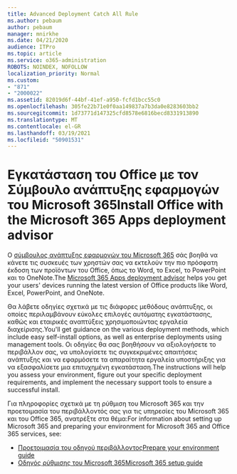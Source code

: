 ```yaml
---
title: Advanced Deployment Catch All Rule
ms.author: pebaum
author: pebaum
manager: mnirkhe
ms.date: 04/21/2020
audience: ITPro
ms.topic: article
ms.service: o365-administration
ROBOTS: NOINDEX, NOFOLLOW
localization_priority: Normal
ms.custom:
- "871"
- "2000022"
ms.assetid: 82019d6f-44bf-41ef-a950-fcfd1bcc55c0
ms.openlocfilehash: 305fe22b71e0f0aa149837a7b3da0e8283603bb2
ms.sourcegitcommit: 1d73771d147325cfd8578e6816becd8331913890
ms.translationtype: MT
ms.contentlocale: el-GR
ms.lasthandoff: 03/19/2021
ms.locfileid: "50901531"
---
```

# <a name="install-office-with-the-microsoft-365-apps-deployment-advisor"></a><span data-ttu-id="3ef4d-102">Εγκατάσταση του Office με τον Σύμβουλο ανάπτυξης εφαρμογών του Microsoft 365</span><span class="sxs-lookup"><span data-stu-id="3ef4d-102">Install Office with the Microsoft 365 Apps deployment advisor</span></span>

<span data-ttu-id="3ef4d-103">Ο [σύμβουλος ανάπτυξης εφαρμογών του Microsoft 365](https://admin.microsoft.com/adminportal/home) σάς βοηθά να κάνετε τις συσκευές των χρηστών σας να εκτελούν την πιο πρόσφατη έκδοση των προϊόντων του Office, όπως το Word, το Excel, το PowerPoint και το OneNote.</span><span class="sxs-lookup"><span data-stu-id="3ef4d-103">The [Microsoft 365 Apps deployment advisor](https://admin.microsoft.com/adminportal/home) helps you get your users' devices running the latest version of Office products like Word, Excel, PowerPoint, and OneNote.</span></span>

<span data-ttu-id="3ef4d-104">Θα λάβετε οδηγίες σχετικά με τις διάφορες μεθόδους ανάπτυξης, οι οποίες περιλαμβάνουν εύκολες επιλογές αυτόματης εγκατάστασης, καθώς και εταιρικές αναπτύξεις χρησιμοποιώντας εργαλεία διαχείρισης.</span><span class="sxs-lookup"><span data-stu-id="3ef4d-104">You'll get guidance on the various deployment methods, which include easy self-install options, as well as enterprise deployments using management tools.</span></span> <span data-ttu-id="3ef4d-105">Οι οδηγίες θα σας βοηθήσουν να αξιολογήσετε το περιβάλλον σας, να υπολογίσετε τις συγκεκριμένες απαιτήσεις ανάπτυξης και να εφαρμόσετε τα απαραίτητα εργαλεία υποστήριξης για να εξασφαλίσετε μια επιτυχημένη εγκατάσταση.</span><span class="sxs-lookup"><span data-stu-id="3ef4d-105">The instructions will help you assess your environment, figure out your specific deployment requirements, and implement the necessary support tools to ensure a successful install.</span></span>

<span data-ttu-id="3ef4d-106">Για πληροφορίες σχετικά με τη ρύθμιση του Microsoft 365 και την προετοιμασία του περιβάλλοντός σας για τις υπηρεσίες του Microsoft 365 και του Office 365, ανατρέξτε στα θέμα:</span><span class="sxs-lookup"><span data-stu-id="3ef4d-106">For information about setting up Microsoft 365 and preparing your environment for Microsoft 365 and Office 365 services, see:</span></span>

- [<span data-ttu-id="3ef4d-107">Προετοιμασία του οδηγού περιβάλλοντος</span><span class="sxs-lookup"><span data-stu-id="3ef4d-107">Prepare your environment guide</span></span>](https://go.microsoft.com/fwlink/?linkid=2005213)
- [<span data-ttu-id="3ef4d-108">Οδηγός ρύθμισης του Microsoft 365</span><span class="sxs-lookup"><span data-stu-id="3ef4d-108">Microsoft 365 setup guide</span></span>](https://go.microsoft.com/fwlink/?linkid=2072646)
